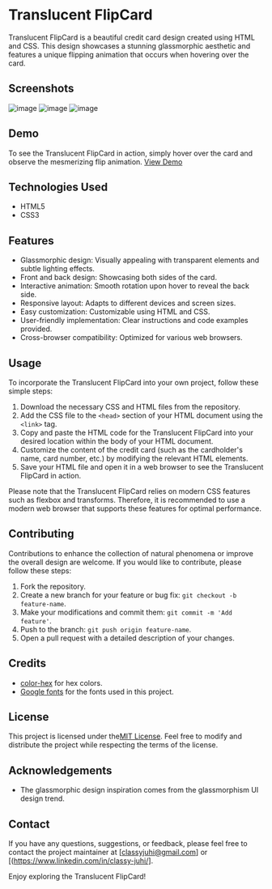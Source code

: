 # Translucent FlipCard

Translucent FlipCard is a beautiful credit card design created using HTML and CSS. This design showcases a stunning glassmorphic aesthetic and features a unique flipping animation that occurs when hovering over the card.

## Screenshots

![image](https://github.com/ClassyJuhi/CSS-Design-Lab/assets/103419567/5dcca601-4f5c-40f6-a095-9c756847c907)
![image](https://github.com/ClassyJuhi/CSS-Design-Lab/assets/103419567/3ab4d0a6-82a3-4423-b263-9e9cff7606f5)
![image](https://github.com/ClassyJuhi/CSS-Design-Lab/assets/103419567/48ad187a-19e9-44cf-9146-c4dcc4d9e592)

## Demo

To see the Translucent FlipCard in action, simply hover over the card and observe the mesmerizing flip animation.
[View Demo](https://codepen.io/Classy_Juhi/pen/zYmgqrM)

## Technologies Used

- HTML5
- CSS3

## Features

- Glassmorphic design: Visually appealing with transparent elements and subtle lighting effects.
- Front and back design: Showcasing both sides of the card.
- Interactive animation: Smooth rotation upon hover to reveal the back side.
- Responsive layout: Adapts to different devices and screen sizes.
- Easy customization: Customizable using HTML and CSS.
- User-friendly implementation: Clear instructions and code examples provided.
- Cross-browser compatibility: Optimized for various web browsers.

## Usage

To incorporate the Translucent FlipCard into your own project, follow these simple steps:

1. Download the necessary CSS and HTML files from the repository.
2. Add the CSS file to the `<head>` section of your HTML document using the `<link>` tag.
3. Copy and paste the HTML code for the Translucent FlipCard into your desired location within the body of your HTML document.
4. Customize the content of the credit card (such as the cardholder's name, card number, etc.) by modifying the relevant HTML elements.
5. Save your HTML file and open it in a web browser to see the Translucent FlipCard in action.

Please note that the Translucent FlipCard relies on modern CSS features such as flexbox and transforms. Therefore, it is recommended to use a modern web browser that supports these features for optimal performance.

## Contributing

Contributions to enhance the collection of natural phenomena or improve the overall design are welcome. If you would like to contribute, please follow these steps:

1. Fork the repository.
2. Create a new branch for your feature or bug fix: `git checkout -b feature-name`.
3. Make your modifications and commit them: `git commit -m 'Add feature'`.
4. Push to the branch: `git push origin feature-name`.
5. Open a pull request with a detailed description of your changes.

## Credits

- [color-hex](https://www.color-hex.com/) for hex colors.
- [Google fonts](https://fonts.google.com/icons) for the fonts used in this project.

## License

This project is licensed under the[MIT License](https://opensource.org/licenses/MIT). Feel free to modify and distribute the project while respecting the terms of the license.

## Acknowledgements

- The glassmorphic design inspiration comes from the glassmorphism UI design trend.


## Contact

If you have any questions, suggestions, or feedback, please feel free to contact the project maintainer at [classyjuhi@gmail.com] or [(https://www.linkedin.com/in/classy-juhi/].

Enjoy exploring the Translucent FlipCard!
